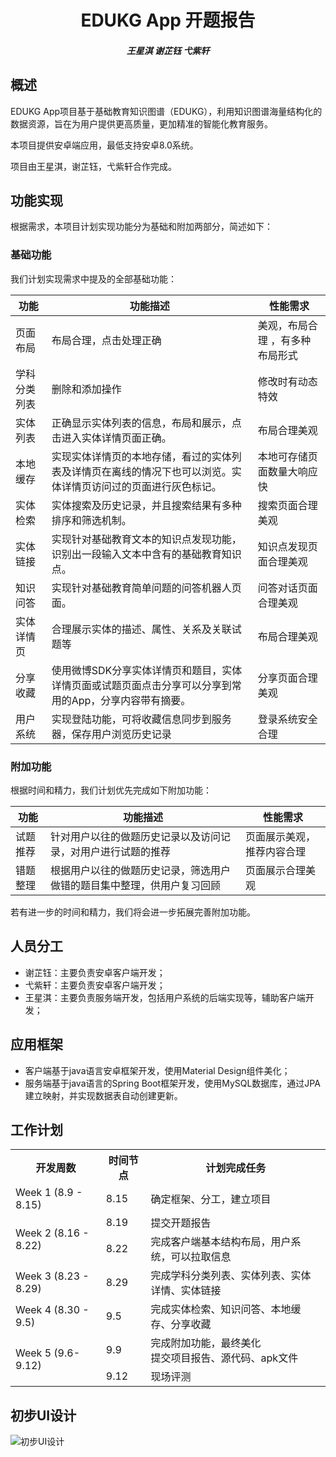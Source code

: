 <h1 align="center">EDUKG App 开题报告</h1>

<h5 align="center">王星淇 谢芷钰 弋紫轩</h5>

## 概述
EDUKG App项目基于基础教育知识图谱（EDUKG），利用知识图谱海量结构化的数据资源，旨在为用户提供更高质量，更加精准的智能化教育服务。

本项目提供安卓端应用，最低支持安卓8.0系统。

项目由王星淇，谢芷钰，弋紫轩合作完成。

## 功能实现

根据需求，本项目计划实现功能分为基础和附加两部分，简述如下：

### 基础功能

我们计划实现需求中提及的全部基础功能：

| 功能         | 功能描述                                                     | 性能需求                        |
| ------------ | ------------------------------------------------------------ | ------------------------------- |
| 页面布局     | 布局合理，点击处理正确                                       | 美观，布局合理 ，有多种布局形式 |
| 学科分类列表 | 删除和添加操作                                               | 修改时有动态特效                |
| 实体列表     | 正确显示实体列表的信息，布局和展示，点击进入实体详情页面正确。 | 布局合理美观                    |
| 本地缓存     | 实现实体详情页的本地存储，看过的实体列表及详情页在离线的情况下也可以浏览。实体详情页访问过的页面进行灰色标记。 | 本地可存储页面数量大响应快      |
| 实体检索     | 实体搜索及历史记录，并且搜索结果有多种排序和筛选机制。       | 搜索页面合理美观                |
| 实体链接     | 实现针对基础教育文本的知识点发现功能，识别出一段输入文本中含有的基础教育知识点。 | 知识点发现页面合理美观          |
| 知识问答     | 实现针对基础教育简单问题的问答机器人页面。                   | 问答对话页面合理美观            |
| 实体详情页   | 合理展示实体的描述、属性、关系及关联试题等                   | 布局合理美观                    |
| 分享收藏     | 使用微博SDK分享实体详情页和题目，实体详情页面或试题页面点击分享可以分享到常用的App，分享内容带有摘要。 | 分享页面合理美观                |
| 用户系统     | 实现登陆功能，可将收藏信息同步到服务器，保存用户浏览历史记录 | 登录系统安全合理                |

### 附加功能

根据时间和精力，我们计划优先完成如下附加功能：

| 功能     | 功能描述                                                     | 性能需求                   |
| -------- | ------------------------------------------------------------ | -------------------------- |
| 试题推荐 | 针对用户以往的做题历史记录以及访问记录，对用户进行试题的推荐 | 页面展示美观，推荐内容合理 |
| 错题整理 | 根据用户以往的做题历史记录，筛选用户做错的题目集中整理，供用户复习回顾 | 页面展示合理美观           |

若有进一步的时间和精力，我们将会进一步拓展完善附加功能。

## 人员分工

* 谢芷钰：主要负责安卓客户端开发；
* 弋紫轩：主要负责安卓客户端开发；
* 王星淇：主要负责服务端开发，包括用户系统的后端实现等，辅助客户端开发；

## 应用框架
* 客户端基于java语言安卓框架开发，使用Material Design组件美化；
* 服务端基于java语言的Spring Boot框架开发，使用MySQL数据库，通过JPA建立映射，并实现数据表自动创建更新。

## 工作计划

<table>
    <tr>
        <th>开发周数</th>
        <th>时间节点</th>
        <th>计划完成任务</th>
    </tr>
    <tr>
        <td >Week 1 (8.9 - 8.15)</td>
        <td>8.15</td>
        <td>确定框架、分工，建立项目</td>
    </tr>
    <tr>
        <td rowspan="2">Week 2 (8.16 - 8.22)</td>
        <td>8.19</td>
        <td>提交开题报告</td>
    </tr>
    <tr>
        <td>8.22</td>
        <td>完成客户端基本结构布局，用户系统，可以拉取信息</td>
    </tr>
    <tr>
        <td>Week 3 (8.23 - 8.29)</td>
        <td>8.29</td>
        <td>完成学科分类列表、实体列表、实体详情、实体链接</td>
    </tr>
    <tr>
        <td>Week 4 (8.30 - 9.5)</td>
        <td>9.5</td>
        <td>完成实体检索、知识问答、本地缓存、分享收藏</td>
    </tr>
    <tr>
        <td rowspan="2">Week 5 (9.6-9.12)</td>
        <td>9.9</td>
        <td>完成附加功能，最终美化<br>提交项目报告、源代码、apk文件</td>
    </tr>
    <tr>
        <td>9.12</td>
        <td>现场评测</td>
    </tr>
</table>



## 初步UI设计
![初步UI设计](https://user-images.githubusercontent.com/60711941/129750232-5b2009bd-3030-4476-a05a-40bc9cc31f9f.jpg)
